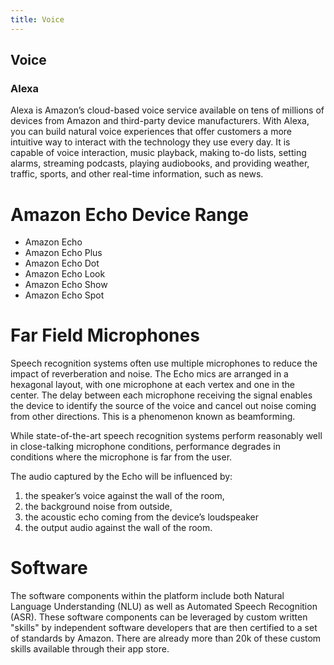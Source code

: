 ```yaml
---
title: Voice
---
```


## Voice

### Alexa

Alexa is Amazon’s cloud-based voice service available on tens of millions of devices from Amazon and third-party device manufacturers. With Alexa, you can build natural voice experiences that offer customers a more intuitive way to interact with the technology they use every day.
It is capable of voice interaction, music playback, making to-do lists, setting alarms, streaming podcasts, playing audiobooks, and providing weather, traffic, sports, and other real-time information, such as news.

# Amazon Echo Device Range
- Amazon Echo
- Amazon Echo Plus
- Amazon Echo Dot
- Amazon Echo Look
- Amazon Echo Show
- Amazon Echo Spot

# Far Field Microphones
Speech recognition systems often use multiple microphones to reduce the impact of reverberation and noise. 
The Echo mics are arranged in a hexagonal layout, with one microphone at each vertex and one in the center. The delay between each microphone receiving the signal enables the device to identify the source of the voice and cancel out noise coming from other directions. This is a phenomenon known as beamforming.

While state-of-the-art speech recognition systems perform reasonably well in close-talking microphone conditions, performance degrades in conditions where the microphone is far from the user.

The audio captured by the Echo will be influenced by:
1) the speaker’s voice against the wall of the room,
2) the background noise from outside, 
3) the acoustic echo coming from the device’s loudspeaker 
4) the output audio against the wall of the room.

# Software
The software components within the platform include both Natural Language Understanding (NLU) as well as Automated Speech Recognition (ASR).  These software components can be leveraged by custom written "skills" by independent software developers that are then certified to a set of standards by Amazon. There are already more than 20k of these custom skills available through their app store.
